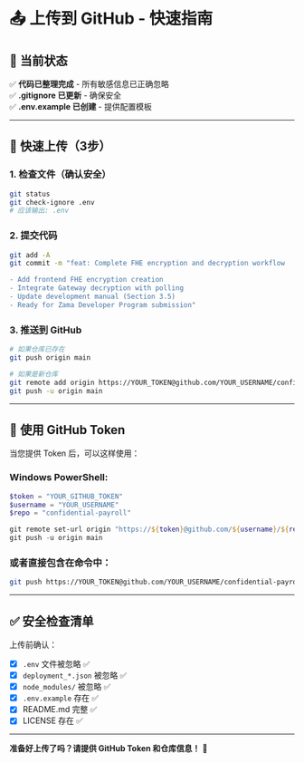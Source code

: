 # 📤 上传到 GitHub - 快速指南

## 🎯 当前状态

✅ **代码已整理完成** - 所有敏感信息已正确忽略  
✅ **.gitignore 已更新** - 确保安全  
✅ **.env.example 已创建** - 提供配置模板  

---

## 🚀 快速上传（3步）

### 1. 检查文件（确认安全）

```bash
git status
git check-ignore .env
# 应该输出: .env
```

### 2. 提交代码

```bash
git add -A
git commit -m "feat: Complete FHE encryption and decryption workflow

- Add frontend FHE encryption creation
- Integrate Gateway decryption with polling
- Update development manual (Section 3.5)
- Ready for Zama Developer Program submission"
```

### 3. 推送到 GitHub

```bash
# 如果仓库已存在
git push origin main

# 如果是新仓库
git remote add origin https://YOUR_TOKEN@github.com/YOUR_USERNAME/confidential-payroll.git
git push -u origin main
```

---

## 🔑 使用 GitHub Token

当您提供 Token 后，可以这样使用：

### Windows PowerShell:
```powershell
$token = "YOUR_GITHUB_TOKEN"
$username = "YOUR_USERNAME"
$repo = "confidential-payroll"

git remote set-url origin "https://${token}@github.com/${username}/${repo}.git"
git push -u origin main
```

### 或者直接包含在命令中：
```bash
git push https://YOUR_TOKEN@github.com/YOUR_USERNAME/confidential-payroll.git main
```

---

## ✅ 安全检查清单

上传前确认：
- [x] `.env` 文件被忽略 ✅
- [x] `deployment_*.json` 被忽略 ✅  
- [x] `node_modules/` 被忽略 ✅
- [x] `.env.example` 存在 ✅
- [x] README.md 完整 ✅
- [x] LICENSE 存在 ✅

---

**准备好上传了吗？请提供 GitHub Token 和仓库信息！** 🎉

